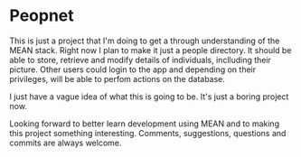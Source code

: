 # Peopnet
This is just a project that I'm doing to get a through understanding of the MEAN stack.
Right now I plan to make it just a people directory. It should be able to store, retrieve and modify
details of individuals, inclluding their picture. Other users could login to the app and depending
on their privileges, will be able to perfom actions on the database.

I just have a vague idea of what this is going to be. It's just a boring project now.

Looking forward to better learn development using MEAN and to making this project something interesting.
Comments, suggestions, questions and commits are always welcome.
